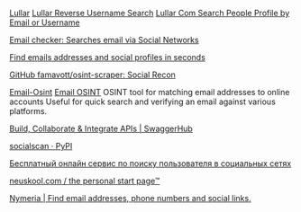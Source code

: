 
[Lullar](https://www.lullar.com/)
[Lullar Reverse Username Search](http://com.lullar.com/en)
[Lullar Com Search People Profile by Email or Username](https://lullar-com-3.appspot.com/en)

[Email checker: Searches email via Social Networks](https://www.manycontacts.com/en/mail-check)

[Find emails addresses and social profiles in seconds](https://www.orbitly.io/)

[GitHub famavott/osint-scraper: Social Recon](https://github.com/famavott/osint-scraper)

[Email-Osint](https://github.com/KanekiWeb/Email-Osint)
[Email OSINT](https://github.com/KanekiX2/Email-Osint)
OSINT tool for matching email addresses to online accounts
Useful for quick search and verifying an email against various platforms.

[Build, Collaborate & Integrate APIs | SwaggerHub](https://app.swaggerhub.com/apis/checker/api/2.0.0)

[socialscan · PyPI](https://pypi.org/project/socialscan)

[Бесплатный онлайн сервис по поиску пользователя в социальных сетях](https://suip.biz/ru?act=sherlock)

[neuskool.com / the personal start page™](https://neuskool.com/)

[Nymeria | Find email addresses, phone numbers and social links.](https://www.nymeria.io/)
